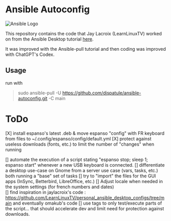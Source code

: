 # Ansible Autoconfig
![Ansible Logo](https://www.learnlinux.tv/wp-content/uploads/2020/12/ansible-e1607524003363.png)

This repository contains the code that Jay Lacroix (LearnLinuxTV) worked on from the Ansible Desktop tutorial [here](https://youtu.be/gIDywsGBqf4).

It was improved with the Ansible-pull tutorial and then coding was improved with ChatGPT's Codex.

## Usage
run with 
> sudo ansible-pull -U https://github.com/djspatule/ansible-autoconfig.git -C main

# ToDo

[X] install espanso's latest .deb & move espanso "config" with FR keyboard from files to ~/.config/espanso/config/default.yml
[X] protect against useless downloads (fonts, etc.) to limit the number of "changes" when running


[] automate the execution of a script stating "espanso stop; sleep 1; espanso start" whenever a new USB keyboard is connected.
[] differentiate a desktop use-case on Gnome from a server use case (vars, tasks, etc.) both running a "base" set of tasks
[] try to "import" the files for the GUI apps (InSync, Betterbird, LibreOffice, etc.)
[] Adjust locale when needed in the system settings (for french numbers and dates)  
[] find inspiration in jaylacroix's code : https://github.com/LearnLinuxTV/personal_ansible_desktop_configs/tree/main and eventually omakub's code
  [] use tags to only test/execute parts of the script... that should accelerate dev and limit need for protection against downloads.
